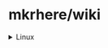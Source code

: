 # mkrhere/wiki

<details>
<summary>Linux</summary>

### AMD Radeon drivers

This package contains the binary firmware for AMD/ATI graphics chips supported by the radeon, amdgpu and r128 drivers, not included in the free repos.

```bash
sudo apt-get update
sudo apt-get install firmware-amd-graphics
```
### dirmngr

dirmngr is a server for managing and downloading OpenPGP and X.509 certificates, as well as updates and status signals related to those certificates. For OpenPGP, this means pulling from the public HKP/HKPS keyservers, or from LDAP servers. For X.509 this includes Certificate Revocation Lists (CRLs) and Online Certificate Status Protocol updates (OCSP). It is capable of using tor for network access.

```bash
sudo apt-get update
sudo apt-get install dirmngr
```

### Intel WiFi drivers

Intel WiFi drivers are not included in the Debian official repos. They are only available from non-free repo.

```bash
echo "deb http://httpredir.debian.org/debian/ stretch main contrib non-free" >> /etc/apt/sources.list
sudo apt-get update
sudo apt-get install firmware-iwlwifi
```

### MongoDB

MongoDB doesn't have official packages for Debian Stretch at this moment, so we'd have to install from the Jessie repository which will throw an error saying the dependency `libssl1.0.0` will not be satisfied.

#### Installing MongoDB on Debian Stretch

```bash
# Get signing keys
sudo apt-key adv --keyserver hkp://keyserver.ubuntu.com:80 --recv 2930ADAE8CAF5059EE73BB4B58712A2291FA4AD5

# Add the Debian 8 repo
echo "deb http://repo.mongodb.org/apt/debian jessie/mongodb-org/3.6 main" | sudo tee

# Download libssl1.0.0 deb file and install
TEMP_DEB="$(mktemp)" &&
wget -O "$TEMP_DEB" 'security.debian.org/debian-security/pool/updates/main/o/openssl/libssl1.0.0_1.0.1t-1+deb7u3_amd64.deb' &&
sudo dpkg -i "$TEMP_DEB"
rm -f "$TEMP_DEB"

# Install mongodb
sudo apt-get update
sudo apt-get install mongodb-org
```

### PulseAudio

Had an issue on Debian Stretch on my Dell PC where pulseaudio daemon won't autostart. This solved the problem each time:

```bash
pulseaudio --start
sudo killall -9 pulseaudio
sudo systemctl --user enable pulseaudio.socket
pulseaudio --start
```

</details>